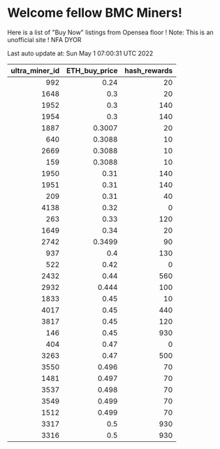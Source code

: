 # Welcome fellow BMC Miners!
Here is a list of "Buy Now" listings from Opensea floor !
Note: This is an unofficial site ! NFA DYOR


Last auto update at: Sun May  1 07:00:31 UTC 2022


|   ultra_miner_id |   ETH_buy_price |   hash_rewards |
|-----------------:|----------------:|---------------:|
|              992 |          0.24   |             20 |
|             1648 |          0.3    |             20 |
|             1952 |          0.3    |            140 |
|             1954 |          0.3    |            140 |
|             1887 |          0.3007 |             20 |
|              640 |          0.3088 |             10 |
|             2669 |          0.3088 |             10 |
|              159 |          0.3088 |             10 |
|             1950 |          0.31   |            140 |
|             1951 |          0.31   |            140 |
|              209 |          0.31   |             40 |
|             4138 |          0.32   |              0 |
|              263 |          0.33   |            120 |
|             1649 |          0.34   |             20 |
|             2742 |          0.3499 |             90 |
|              937 |          0.4    |            130 |
|              522 |          0.42   |              0 |
|             2432 |          0.44   |            560 |
|             2932 |          0.444  |            100 |
|             1833 |          0.45   |             10 |
|             4017 |          0.45   |            440 |
|             3817 |          0.45   |            120 |
|              146 |          0.45   |            930 |
|              404 |          0.47   |              0 |
|             3263 |          0.47   |            500 |
|             3550 |          0.496  |             70 |
|             1481 |          0.497  |             70 |
|             3537 |          0.498  |             70 |
|             3549 |          0.499  |             70 |
|             1512 |          0.499  |             70 |
|             3317 |          0.5    |            930 |
|             3316 |          0.5    |            930 |